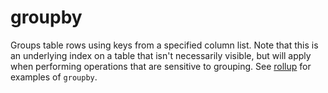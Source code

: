 # groupby

Groups table rows using keys from a specified column list. Note that this is an underlying index on a table that isn't necessarily visible, but will apply when performing operations that are sensitive to grouping. See [rollup](./rollup.md) for examples of `groupby`.
